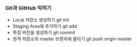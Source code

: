 ### Git과 GitHub 익히기 
* Local 저장소 생성하기 git init 
* Staging Area에 추가하기 git add  
* 특정 버전을 생성하기 git commit 
* 원격 저장소의 master 브랜치에 올리기 git push origin master 
